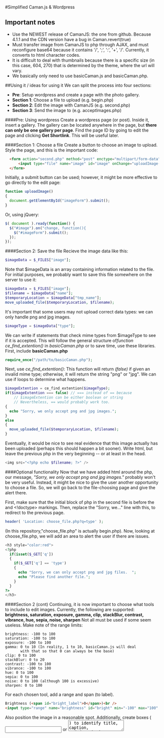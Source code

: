 #Simplified Caman.js & Wordpress

## Important notes
+ Use the NEWEST release of CamanJS: the one from github.  Because 4.1.1 and the CDN version have a bug in Caman.revert(true)
+ Must transfer image from CamanJS to php through AJAX, and must reconfigure base64 because it contains '/', ';', ':', '+', '/'.  Currently, it converts to html character codes.
+ It is difficult to deal with thumbnails because there is a specific size (in this case, 604, 270) that is determined by the theme, where the url will vary.
+ We basically only need to use basicCaman.js and basicCaman.php.

##Using it / ideas for using it
We can split the process into four sections:
+ **Pre**: Setup wordpress and create a page with the photo gallery.
+ **Section 1**: Choose a file to upload (e.g. begin.php)
+ **Section 2**: Edit the image with CamanJS (e.g. second.php)
+ **Section 3**: Send the image to (e.g. acceptImages.php)

####Pre: Using wordpress
Create a wordpress page (or post).  Inside it, insert a gallery.  The gallery can be located anywhere in the page, but **there can only be one gallery per page**.  Find the page ID by going to edit the page and clicking **Get Shortlink**.  This will be useful later.

####Section 1: Choose a file
Create a button to choose an image to upload.  Style the page, and this is the important code:
```html
  <form action="second.php" method="post" enctype="multipart/form-data" id="imageForm">
      <input type="file" name="image" id="image" onChange="uploadImage()" />
  </form>
```
Initially, a submit button can be used; however, it might be more effective to go directly to the edit page:
```javascript
function uploadImage()
{
  document.getElementById("imageForm").submit();
}
```
Or, using jQuery:
```javascript
$( document ).ready(function() {
  $("#image").on("change, function(){
    $("#imageForm").submit();
  });
});
```

####Section 2: Save the file
Recieve the image data like this:
```php
$imageData = $_FILES["image"];
```
Note that $imageData is an array containing information related to the file.  For initial purposes, we probably want to save this file somewhere on the server to use it:
```php
$imageData = $_FILES["image"];
$filename = $imageData["name"];
$temporaryLocation = $imageData["tmp_name"];
move_uploaded_file($temporaryLocation, $filename);
```
It's important that some users may not upload correct data types: we can only handle png and jpg images.
```php
$imageType = $imageData["type"];
```
We can write if statements that check mime types from $imageType to see if it is accepted.  This will follow the general structure of*function ce_find_extention()* in *basicCaman.php*  or to save time, use these libraries.  First, include **basicCaman.php**
```php
require_once("/path/to/basicCaman.php");
```
Next, use *ce_find_extention()*: This function will return *(false)* if given an invalid mime type; otherwise, it will return the string "png" or "jpg".  We can use if loops to determine what happens.
```php
$imageExtention = ce_find_extention($imageType);
if($imageExtention === false) // === instead of == because 
    // $imageExtention can be either boolean or string
    // Nevertheless, == would probably work too.
{
  echo "Sorry, we only accept png and jpg images.";
}
else
{
  move_uploaded_file($temporaryLocation, $filename);
}
```
Eventually, it would be nice to see real evidence that this image actually has been uploaded (perhaps this should happen a bit sooner).  Write html, but leave the previous php in the very beginning -- or at least in the head.
```php
<img src="<?php echo $filename; ?>" />
```
####Optional functionality
Now that we have added html around the php, our message, *"Sorry, we only accept png and jpg images."* probably won't be very useful.  Instead, it might be nice to give the user another opportunity to choose a file.  So, we will go back to the file-choosing page and give the alert there.

First, make sure that the initial block of php in the second file is before the <html> and <!doctype> markings.  Then, replace the "Sorry, we..." line with this, to redirect to the previous page.
```php
header( 'Location: choose_file.php?q=type' );
```
(In this repository,"choose_file.php" is actually begin.php).  Now, looking at choose_file.php, we will add an area to alert the user if there are issues.
```php
<h3 style="color:red">
<?php
  if(isset($_GET['q'])
  {
    if($_GET['q'] == 'type')
    {
      echo "Sorry, we can only accept png and jpg files.  ";
      echo "Please find another file.";
    }
  }
?>
</h3>
```
####Section 2 (cont)
Continuing, it is now important to choose what tools to include to edit images.  Currently, the following are supported:
&nbsp;&nbsp;&nbsp;&nbsp;&nbsp;&nbsp;&nbsp;&nbsp;&nbsp;&nbsp;&nbsp;&nbsp; **brightness, saturation, exposure, gamma, clip, stackBlur, contrast, vibrance, hue, sepia, noise, sharpen**
Not all must be used if some seem useless.  Make note of the range limits:
```
brightness: -100 to 100
saturation: -100 to 100
exposure: -100 to 100
gamma: 0 to 10 (In reality, 1 to 10, basicCaman.js will deal 
       with that so that 0 can always be the base)
clip: 0 to 100
stackBlur: 0 to 20
contrast: -100 to 100
vibrance: -100 to 100
hue: 0 to 100
sepia: 0 to 100
noise: 0 to 100 (although 100 is excessive)
sharpen: 0 to 100
```
For each chosen tool, add a range and span (to label).
```html
Brightness (<span id="bright_label">0</span>)<br />
<input type="range" name="brightness" id="bright" min="-100" max="100" /> <br />
```
Also position the image in a reasonable spot.
Additionally, create boxes (<input type="text"> or <textarea>) to identify title, caption, and description.

Now, add javascript.  Begin by including necessary files: jQuery, Caman.js, and basicCaman.js
```html
<script type="text/javascript" src="caman/caman.full.min.js"></script>
<script type="text/javascript" src="http://code.jquery.com/jquery-2.1.4.min.js"></script>
<script type="text/javascript" src="basicCaman.js"></script>
```
Now, either within <script></script> or in an external file, start by making a Caman object, and initialize it with the id of the <img>:
```javascript
var camanObject = Caman("#imageID");
```
Next, in order to use basicCaman.js, we must create an array associating an editing tool to a range slider.  This array has two functions: to identify which tools are being used, and to specify which range is associated with which tool.  If we are only using brightness and contrast, imagine id="bright" and id="contr".  We would then write this array:
```javascript
var editingTools = {brightness: "bright", contrast:"contr"};
```
(This will make the following true)
```javascript
editingTools["brightness"] == "bright"
```

#### A Note About Naming ID's
Note that when labeling the value of the range (as in <span id="bright_label">0</span>), it must be in this form: [id of the associated range slider] + "_label".  This is seen here:
```html
Brightness (<span id="bright_label">0</span>)<br />
<input type="range" name="brightness" id="bright" min="-100" max="100" /> <br />
```
It is possible to label it differently.  However, the suffix must remain the same for all labels, and all labels must begin with the id corresponding to the slider.  This would be valid:
```html
Brightness (<span id="bright_number">0</span>)<br />
<input type="range" name="brightness" id="bright" min="-100" max="100" /> <br />
```
but not this:
```html
Brightness (<span id="number_bright">0</span>)<br />
<input type="range" name="brightness" id="bright" min="-100" max="100" /> <br />
```
However, if you use a different suffix, make sure to specify when using ceResetRanges() and ceUpdateCaman().

#### Section 2 (cont)
Continuing with javascript, we note that without intervention, ranges will assume the position last chosen by a user, not the value assigned in the html.  We use jquery to automatically reset the ranges once it loads.
```javascript
$( document ).ready(function(){
  ceResetRanges(editingTools); // this is from basicCaman.js
    // If suffix is NOT "_label", then you must also pass the suffix
    //   to the function: ceResetRanges(editingTools, "_alt_suffix");
});
```
**All other javascript from now on must be placed within the .ready(function(){ _here_ });** I have not gotten it to work otherwise
We are now beginning to make the camanjs actually functional.  We want the image to update every time a range is changed ( like [here](http://camanjs.com/examples/) ) so act whenever an <input> changes: (this is within $(document).ready)
```javascript
$("input").on("change", function(){
  // First, revert to the original image data
    // "false" prevents the object from immediately
    // rendering and updating in the browser, saving us time.
  camanObject.revert(false); 

  // This function is from basicCaman.js
    // If suffix is not _label, it must be
    // ceUpdateCaman(camanObject, editingTools, "_alt_suffix");
  ceUpdateCaman(camanObject, editingTools);

  // Update it in the browser.
  camanObject.render();
});
```

######I'm running out of time, so a summary of the rest:
+ Change the php so that it saves in the wordpress directory (incl. random string)
+ Add a button and javascript to handle exporting the data to base64
+ base64 encode.
+ Now, you have to create a php file to accept all of this data.
+ In this third file:
  - Save new image to file
  - Use basicCaman.php: make sure that paths are correct, esp. line 3 or 4 of basicCaman.php
  - Create thumbnails.
  - Insert into wordpress databases
  - Edit your gallery to include the new image.

##Currently...
+ begin.php -> second.php -> w/acceptImages.php (through ajax)
  - begin.php is only a prompt to upload an image
  - second.php:
    + begins by copying the image from /tmp (on server) to [wordpresshome]/wp-content/uploads/year/month/_filename.ext_
    + It then allows for camanjs to edit the image.
    + Once the image is edited, it converts it to base64 ascii characters, which are modified and sent through ajax post request to wordpress/acceptImages.php
  - acceptImages.php (using wordpress functions):
    + Deals with all the info that just got submitted
    + Creates necessary thumbnails
    + Add image to mysql databases so that wordpress knows that it exists and is an image
    + Alter the photo gallery to include that image (updates actually don't matter; current code will add images without reverting to previous versions)
